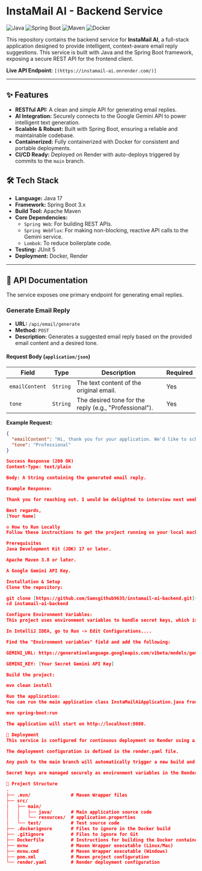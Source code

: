 # InstaMail AI - Backend Service

![Java](https://img.shields.io/badge/Java-17-blue.svg?style=for-the-badge&logo=openjdk)
![Spring Boot](https://img.shields.io/badge/Spring_Boot-3.x-success.svg?style=for-the-badge&logo=spring)
![Maven](https://img.shields.io/badge/Maven-4.0.0-red.svg?style=for-the-badge&logo=apache-maven)
![Docker](https://img.shields.io/badge/Docker-blue?style=for-the-badge&logo=docker&logoColor=white)

This repository contains the backend service for **InstaMail AI**, a full-stack application designed to provide intelligent, context-aware email reply suggestions. This service is built with Java and the Spring Boot framework, exposing a secure REST API for the frontend client.

**Live API Endpoint:** `[(https://instamail-ai.onrender.com/)]`  

---

## ✨ Features

* **RESTful API:** A clean and simple API for generating email replies.
* **AI Integration:** Securely connects to the Google Gemini API to power intelligent text generation.
* **Scalable & Robust:** Built with Spring Boot, ensuring a reliable and maintainable codebase.
* **Containerized:** Fully containerized with Docker for consistent and portable deployments.
* **CI/CD Ready:** Deployed on Render with auto-deploys triggered by commits to the `main` branch.

## 🛠️ Tech Stack

* **Language:** Java 17
* **Framework:** Spring Boot 3.x
* **Build Tool:** Apache Maven
* **Core Dependencies:**
    * `Spring Web`: For building REST APIs.
    * `Spring WebFlux`: For making non-blocking, reactive API calls to the Gemini service.
    * `Lombok`: To reduce boilerplate code.
* **Testing:** JUnit 5
* **Deployment:** Docker, Render

---

## 🔌 API Documentation

The service exposes one primary endpoint for generating email replies.

### Generate Email Reply

* **URL:** `/api/email/generate`
* **Method:** `POST`
* **Description:** Generates a suggested email reply based on the provided email content and a desired tone.

#### Request Body (`application/json`)

| Field          | Type     | Description                                     | Required |
| -------------- | -------- | ----------------------------------------------- | -------- |
| `emailContent` | `String` | The text content of the original email.         | Yes      |
| `tone`         | `String` | The desired tone for the reply (e.g., "Professional"). | Yes      |

**Example Request:**
```json
{
  "emailContent": "Hi, thank you for your application. We'd like to schedule an interview for next week. Please let us know your availability.",
  "tone": "Professional"
}

Success Response (200 OK)
Content-Type: text/plain

Body: A String containing the generated email reply.

Example Response:

Thank you for reaching out. I would be delighted to interview next week. I am generally available on Monday and Wednesday afternoons. Please let me know what time works best for you.

Best regards,
[Your Name]

⚙️ How to Run Locally
Follow these instructions to get the project running on your local machine for development and testing.

Prerequisites
Java Development Kit (JDK) 17 or later.

Apache Maven 3.8 or later.

A Google Gemini API Key.

Installation & Setup
Clone the repository:

git clone [https://github.com/Samsgithub9635/instamail-ai-backend.git](https://github.com/Samsgithub9635/instamail-ai-backend.git)
cd instamail-ai-backend

Configure Environment Variables:
This project uses environment variables to handle secret keys, which is a security best practice. You can configure these in your IDE's Run Configuration.

In IntelliJ IDEA, go to Run -> Edit Configurations....

Find the "Environment variables" field and add the following:

GEMINI_URL: https://generativelanguage.googleapis.com/v1beta/models/gemini-1.5-flash-latest:generateContent

GEMINI_KEY: [Your Secret Gemini API Key]

Build the project:

mvn clean install

Run the application:
You can run the main application class InstaMailAiApplication.java from your IDE, or use the Maven command:

mvn spring-boot:run

The application will start on http://localhost:8080.

🚀 Deployment
This service is configured for continuous deployment on Render using a multi-stage Dockerfile.

The deployment configuration is defined in the render.yaml file.

Any push to the main branch will automatically trigger a new build and deployment on Render.

Secret keys are managed securely as environment variables in the Render dashboard.

📂 Project Structure
.
├── .mvn/               # Maven Wrapper files
├── src/
│   ├── main/
│   │   ├── java/       # Main application source code
│   │   └── resources/  # application.properties
│   └── test/           # Test source code
├── .dockerignore       # Files to ignore in the Docker build
├── .gitignore          # Files to ignore for Git
├── Dockerfile          # Instructions for building the Docker container
├── mvnw                # Maven Wrapper executable (Linux/Mac)
├── mvnw.cmd            # Maven Wrapper executable (Windows)
├── pom.xml             # Maven project configuration
└── render.yaml         # Render deployment configuration
